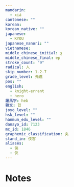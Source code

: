 ```yaml
---
mandarin:
  - xiá
cantonese: ""
korean:
korean_native: ""
japanese:
  - KYOU
japanese_nanori: ""
vietnamese:
middle_chinese_initial: ɣ
middle_chinese_final: ep
stroke_count: "9"
radical: 人
skip_number: 1-2-7
grade_level: 先進
pos: ""
english:
  - knight-errant
  - hero
羅馬字: heb
韓文: 헙
joyo_level: ""
hsk_level: ""
hanmun_edu_level: ""
danayo_id: 7123
mc_id: 1846
graphemic_classification: 夹
stand_in: 侠客
aliases:
  - 侠
  - 俠
---
```


# Notes
